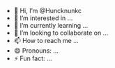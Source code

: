 - 👋 Hi, I’m @Huncknunkc
- 👀 I’m interested in ...
- 🌱 I’m currently learning ...
- 💞️ I’m looking to collaborate on ...
- 📫 How to reach me ...
- 😄 Pronouns: ...
- ⚡ Fun fact: ...

<!---
Huncknunkc/Huncknunkc is a ✨ special ✨ repository because its `README.md` (this file) appears on your GitHub profile.
You can click the Preview link to take a look at your changes.
--->
